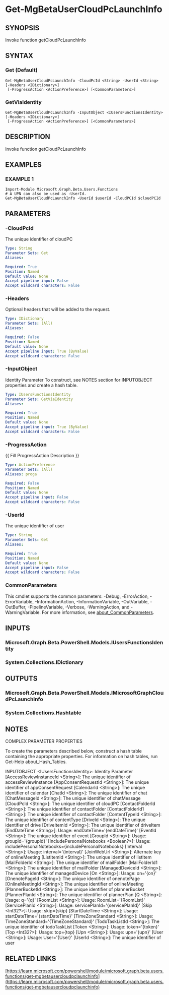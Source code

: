 ﻿---
external help file: Microsoft.Graph.Beta.Users.Functions-help.xml
Module Name: Microsoft.Graph.Beta.Users.Functions
online version: https://learn.microsoft.com/powershell/module/microsoft.graph.beta.users.functions/get-mgbetausercloudpclaunchinfo
schema: 2.0.0
---

# Get-MgBetaUserCloudPcLaunchInfo

## SYNOPSIS
Invoke function getCloudPcLaunchInfo

## SYNTAX

### Get (Default)
```
Get-MgBetaUserCloudPcLaunchInfo -CloudPcId <String> -UserId <String> [-Headers <IDictionary>]
 [-ProgressAction <ActionPreference>] [<CommonParameters>]
```

### GetViaIdentity
```
Get-MgBetaUserCloudPcLaunchInfo -InputObject <IUsersFunctionsIdentity> [-Headers <IDictionary>]
 [-ProgressAction <ActionPreference>] [<CommonParameters>]
```

## DESCRIPTION
Invoke function getCloudPcLaunchInfo

## EXAMPLES

### EXAMPLE 1
```
Import-Module Microsoft.Graph.Beta.Users.Functions
# A UPN can also be used as -UserId.
Get-MgBetaUserCloudPcLaunchInfo -UserId $userId -CloudPCId $cloudPCId
```

## PARAMETERS

### -CloudPcId
The unique identifier of cloudPC

```yaml
Type: String
Parameter Sets: Get
Aliases:

Required: True
Position: Named
Default value: None
Accept pipeline input: False
Accept wildcard characters: False
```

### -Headers
Optional headers that will be added to the request.

```yaml
Type: IDictionary
Parameter Sets: (All)
Aliases:

Required: False
Position: Named
Default value: None
Accept pipeline input: True (ByValue)
Accept wildcard characters: False
```

### -InputObject
Identity Parameter
To construct, see NOTES section for INPUTOBJECT properties and create a hash table.

```yaml
Type: IUsersFunctionsIdentity
Parameter Sets: GetViaIdentity
Aliases:

Required: True
Position: Named
Default value: None
Accept pipeline input: True (ByValue)
Accept wildcard characters: False
```

### -ProgressAction
{{ Fill ProgressAction Description }}

```yaml
Type: ActionPreference
Parameter Sets: (All)
Aliases: proga

Required: False
Position: Named
Default value: None
Accept pipeline input: False
Accept wildcard characters: False
```

### -UserId
The unique identifier of user

```yaml
Type: String
Parameter Sets: Get
Aliases:

Required: True
Position: Named
Default value: None
Accept pipeline input: False
Accept wildcard characters: False
```

### CommonParameters
This cmdlet supports the common parameters: -Debug, -ErrorAction, -ErrorVariable, -InformationAction, -InformationVariable, -OutVariable, -OutBuffer, -PipelineVariable, -Verbose, -WarningAction, and -WarningVariable. For more information, see [about_CommonParameters](http://go.microsoft.com/fwlink/?LinkID=113216).

## INPUTS

### Microsoft.Graph.Beta.PowerShell.Models.IUsersFunctionsIdentity
### System.Collections.IDictionary
## OUTPUTS

### Microsoft.Graph.Beta.PowerShell.Models.IMicrosoftGraphCloudPcLaunchInfo
### System.Collections.Hashtable
## NOTES
COMPLEX PARAMETER PROPERTIES

To create the parameters described below, construct a hash table containing the appropriate properties.
For information on hash tables, run Get-Help about_Hash_Tables.

INPUTOBJECT \<IUsersFunctionsIdentity\>: Identity Parameter
  \[AccessReviewInstanceId \<String\>\]: The unique identifier of accessReviewInstance
  \[AppConsentRequestId \<String\>\]: The unique identifier of appConsentRequest
  \[CalendarId \<String\>\]: The unique identifier of calendar
  \[ChatId \<String\>\]: The unique identifier of chat
  \[ChatMessageId \<String\>\]: The unique identifier of chatMessage
  \[CloudPcId \<String\>\]: The unique identifier of cloudPC
  \[ContactFolderId \<String\>\]: The unique identifier of contactFolder
  \[ContactFolderId1 \<String\>\]: The unique identifier of contactFolder
  \[ContentTypeId \<String\>\]: The unique identifier of contentType
  \[DriveId \<String\>\]: The unique identifier of drive
  \[DriveItemId \<String\>\]: The unique identifier of driveItem
  \[EndDateTime \<String\>\]: Usage: endDateTime='{endDateTime}'
  \[EventId \<String\>\]: The unique identifier of event
  \[GroupId \<String\>\]: Usage: groupId='{groupId}'
  \[IncludePersonalNotebooks \<Boolean?\>\]: Usage: includePersonalNotebooks={includePersonalNotebooks}
  \[Interval \<String\>\]: Usage: interval='{interval}'
  \[JoinWebUrl \<String\>\]: Alternate key of onlineMeeting
  \[ListItemId \<String\>\]: The unique identifier of listItem
  \[MailFolderId \<String\>\]: The unique identifier of mailFolder
  \[MailFolderId1 \<String\>\]: The unique identifier of mailFolder
  \[ManagedDeviceId \<String\>\]: The unique identifier of managedDevice
  \[On \<String\>\]: Usage: on='{on}'
  \[OnenotePageId \<String\>\]: The unique identifier of onenotePage
  \[OnlineMeetingId \<String\>\]: The unique identifier of onlineMeeting
  \[PlannerBucketId \<String\>\]: The unique identifier of plannerBucket
  \[PlannerPlanId \<String\>\]: The unique identifier of plannerPlan
  \[Q \<String\>\]: Usage: q='{q}'
  \[RoomList \<String\>\]: Usage: RoomList='{RoomList}'
  \[ServicePlanId \<String\>\]: Usage: servicePlanId='{servicePlanId}'
  \[Skip \<Int32?\>\]: Usage: skip={skip}
  \[StartDateTime \<String\>\]: Usage: startDateTime='{startDateTime}'
  \[TimeZoneStandard \<String\>\]: Usage: TimeZoneStandard='{TimeZoneStandard}'
  \[TodoTaskListId \<String\>\]: The unique identifier of todoTaskList
  \[Token \<String\>\]: Usage: token='{token}'
  \[Top \<Int32?\>\]: Usage: top={top}
  \[Upn \<String\>\]: Usage: upn='{upn}'
  \[User \<String\>\]: Usage: User='{User}'
  \[UserId \<String\>\]: The unique identifier of user

## RELATED LINKS

[https://learn.microsoft.com/powershell/module/microsoft.graph.beta.users.functions/get-mgbetausercloudpclaunchinfo](https://learn.microsoft.com/powershell/module/microsoft.graph.beta.users.functions/get-mgbetausercloudpclaunchinfo)


